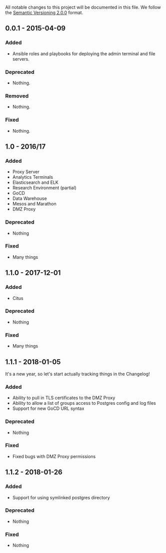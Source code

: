 All notable changes to this project will be documented in this file.
We follow the [Semantic Versioning 2.0.0](http://semver.org/) format.

## 0.0.1 - 2015-04-09

### Added
- Ansible roles and playbooks for deploying the admin terminal and file servers.

### Deprecated
- Nothing.

### Removed
- Nothing.

### Fixed
- Nothing.

## 1.0 - 2016/17

### Added
- Proxy Server
- Analytics Terminals
- Elasticsearch and ELK
- Research Environment (partial)
- GoCD
- Data Warehouse
- Mesos and Marathon
- DMZ Proxy

### Deprecated
- Nothing

### Fixed
- Many things

## 1.1.0 - 2017-12-01

### Added
- Citus

### Deprecated
- Nothing

### Fixed
- Many things

## 1.1.1 - 2018-01-05
It's a new year, so let's start actually tracking things in the Changelog!

### Added
- Ability to pull in TLS certificates to the DMZ Proxy
- Ability to allow a list of groups access to Postgres config and log files
- Support for new GoCD URL syntax

### Deprecated
- Nothing

### Fixed
- Fixed bugs with DMZ Proxy permissions

## 1.1.2 - 2018-01-26

### Added
- Support for using symlinked postgres directory

### Deprecated
- Nothing

### Fixed
- Nothing
